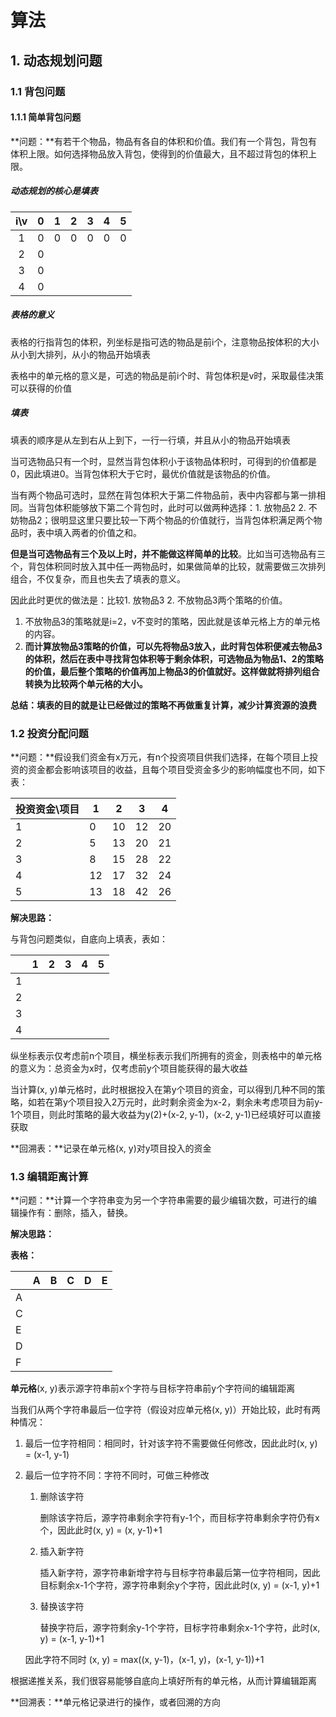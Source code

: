 # 算法

## 1. 动态规划问题

### 1.1 背包问题

#### 1.1.1 简单背包问题

**问题：**有若干个物品，物品有各自的体积和价值。我们有一个背包，背包有体积上限。如何选择物品放入背包，使得到的价值最大，且不超过背包的体积上限。

##### **动态规划的核心是填表**

| i\v  |  0   |  1   |  2   |  3   |  4   |  5   |
| :--: | :--: | :--: | :--: | :--: | :--: | :--: |
|  1   |  0   |  0   |  0   |  0   |  0   |  0   |
|  2   |  0   |      |      |      |      |      |
|  3   |  0   |      |      |      |      |      |
|  4   |  0   |      |      |      |      |      |

##### **表格的意义**

表格的行指背包的体积，列坐标是指可选的物品是前i个，注意物品按体积的大小从小到大排列，从小的物品开始填表

表格中的单元格的意义是，可选的物品是前i个时、背包体积是v时，采取最佳决策可以获得的价值

##### **填表**

填表的顺序是从左到右从上到下，一行一行填，并且从小的物品开始填表

当可选物品只有一个时，显然当背包体积小于该物品体积时，可得到的价值都是0，因此填进0。当背包体积大于它时，最优价值就是该物品的价值。

当有两个物品可选时，显然在背包体积大于第二件物品前，表中内容都与第一排相同。当背包体积能够放下第二个背包时，此时可以做两种选择：1. 放物品2  2. 不妨物品2；很明显这里只要比较一下两个物品的价值就行，当背包体积满足两个物品时，表中填入两者的价值之和。

**但是当可选物品有三个及以上时，并不能做这样简单的比较**。比如当可选物品有三个，背包体积同时放入其中任一两物品时，如果做简单的比较，就需要做三次排列组合，不仅复杂，而且也失去了填表的意义。

因此此时更优的做法是：比较1. 放物品3 2. 不放物品3两个策略的价值。

1. 不放物品3的策略就是i=2，v不变时的策略，因此就是该单元格上方的单元格的内容。
2. **而计算放物品3策略的价值，可以先将物品3放入，此时背包体积便减去物品3的体积，然后在表中寻找背包体积等于剩余体积，可选物品为物品1、2的策略的价值，最后整个策略的价值再加上物品3的价值就好。这样做就将排列组合转换为比较两个单元格的大小。**

**总结：填表的目的就是让已经做过的策略不再做重复计算，减少计算资源的浪费**

### 1.2 投资分配问题

**问题：**假设我们资金有x万元，有n个投资项目供我们选择，在每个项目上投资的资金都会影响该项目的收益，且每个项目受资金多少的影响幅度也不同，如下表：

| 投资资金\项目 | 1    | 2    | 3    | 4    |
| ------------- | ---- | ---- | ---- | ---- |
| 1             | 0    | 10   | 12   | 20   |
| 2             | 5    | 13   | 20   | 21   |
| 3             | 8    | 15   | 28   | 22   |
| 4             | 12   | 17   | 32   | 24   |
| 5             | 13   | 18   | 42   | 26   |

**解决思路：**

与背包问题类似，自底向上填表，表如：

|      | 1    | 2    | 3    | 4    | 5    |
| ---- | ---- | ---- | ---- | ---- | ---- |
| 1    |      |      |      |      |      |
| 2    |      |      |      |      |      |
| 3    |      |      |      |      |      |
| 4    |      |      |      |      |      |

纵坐标表示仅考虑前n个项目，横坐标表示我们所拥有的资金，则表格中的单元格的意义为：总资金为x时，仅考虑前y个项目能获得的最大收益

当计算(x, y)单元格时，此时根据投入在第y个项目的资金，可以得到几种不同的策略，如若在第y个项目投入2万元时，此时剩余资金为x-2，剩余未考虑项目为前y-1个项目，则此时策略的最大收益为y(2)+(x-2, y-1)，(x-2, y-1)已经填好可以直接获取

**回溯表：**记录在单元格(x, y)对y项目投入的资金

### 1.3 编辑距离计算

**问题：**计算一个字符串变为另一个字符串需要的最少编辑次数，可进行的编辑操作有：删除，插入，替换。

**解决思路：**

**表格：**

|      | A    | B    | C    | D    | E    |
| ---- | ---- | ---- | ---- | ---- | ---- |
| A    |      |      |      |      |      |
| C    |      |      |      |      |      |
| E    |      |      |      |      |      |
| D    |      |      |      |      |      |
| F    |      |      |      |      |      |

**单元格**(x, y)表示源字符串前x个字符与目标字符串前y个字符间的编辑距离

当我们从两个字符串最后一位字符（假设对应单元格(x, y)）开始比较，此时有两种情况：

1. 最后一位字符相同：相同时，针对该字符不需要做任何修改，因此此时(x, y) = (x-1, y-1)

2. 最后一位字符不同：字符不同时，可做三种修改

   1. 删除该字符

      删除该字符后，源字符串剩余字符有y-1个，而目标字符串剩余字符仍有x个，因此此时(x, y) = (x, y-1)+1

   2. 插入新字符

      插入新字符，源字符串新增字符与目标字符串最后第一位字符相同，因此目标剩余x-1个字符，源字符串剩余y个字符，因此此时(x, y) = (x-1, y)+1

   3. 替换该字符

      替换字符后，源字符剩余y-1个字符，目标字符串剩余x-1个字符，此时(x, y) = (x-1, y-1)+1

   因此字符不同时 (x, y) = max((x, y-1)，(x-1, y)，(x-1, y-1))+1

根据递推关系，我们很容易能够自底向上填好所有的单元格，从而计算编辑距离

**回溯表：**单元格记录进行的操作，或者回溯的方向